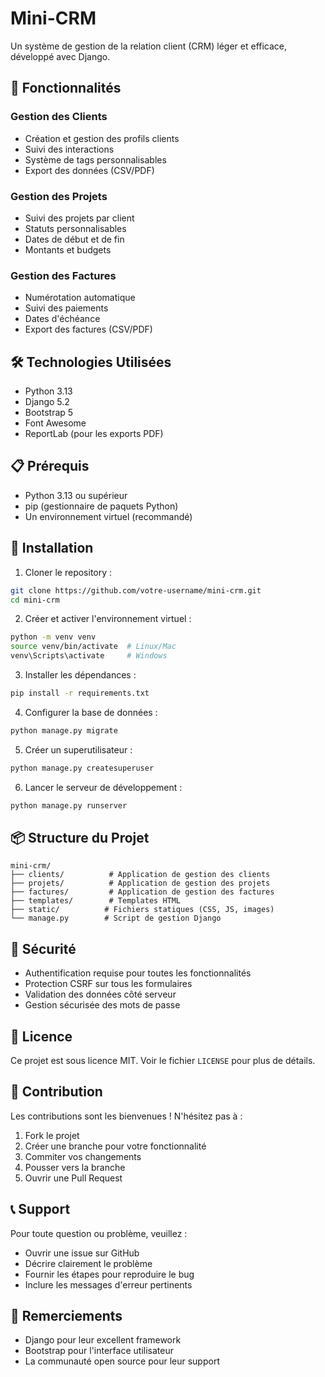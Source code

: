 # Mini-CRM

Un système de gestion de la relation client (CRM) léger et efficace, développé avec Django.

## 🚀 Fonctionnalités

### Gestion des Clients

- Création et gestion des profils clients
- Suivi des interactions
- Système de tags personnalisables
- Export des données (CSV/PDF)

### Gestion des Projets

- Suivi des projets par client
- Statuts personnalisables
- Dates de début et de fin
- Montants et budgets

### Gestion des Factures

- Numérotation automatique
- Suivi des paiements
- Dates d'échéance
- Export des factures (CSV/PDF)

## 🛠️ Technologies Utilisées

- Python 3.13
- Django 5.2
- Bootstrap 5
- Font Awesome
- ReportLab (pour les exports PDF)

## 📋 Prérequis

- Python 3.13 ou supérieur
- pip (gestionnaire de paquets Python)
- Un environnement virtuel (recommandé)

## 🔧 Installation

1. Cloner le repository :

```bash
git clone https://github.com/votre-username/mini-crm.git
cd mini-crm
```

2. Créer et activer l'environnement virtuel :

```bash
python -m venv venv
source venv/bin/activate  # Linux/Mac
venv\Scripts\activate     # Windows
```

3. Installer les dépendances :

```bash
pip install -r requirements.txt
```

4. Configurer la base de données :

```bash
python manage.py migrate
```

5. Créer un superutilisateur :

```bash
python manage.py createsuperuser
```

6. Lancer le serveur de développement :

```bash
python manage.py runserver
```

## 📦 Structure du Projet

```
mini-crm/
├── clients/          # Application de gestion des clients
├── projets/          # Application de gestion des projets
├── factures/         # Application de gestion des factures
├── templates/        # Templates HTML
├── static/          # Fichiers statiques (CSS, JS, images)
└── manage.py        # Script de gestion Django
```

## 🔐 Sécurité

- Authentification requise pour toutes les fonctionnalités
- Protection CSRF sur tous les formulaires
- Validation des données côté serveur
- Gestion sécurisée des mots de passe

## 📝 Licence

Ce projet est sous licence MIT. Voir le fichier `LICENSE` pour plus de détails.

## 👥 Contribution

Les contributions sont les bienvenues ! N'hésitez pas à :

1. Fork le projet
2. Créer une branche pour votre fonctionnalité
3. Commiter vos changements
4. Pousser vers la branche
5. Ouvrir une Pull Request

## 📞 Support

Pour toute question ou problème, veuillez :

- Ouvrir une issue sur GitHub
- Décrire clairement le problème
- Fournir les étapes pour reproduire le bug
- Inclure les messages d'erreur pertinents

## 🙏 Remerciements

- Django pour leur excellent framework
- Bootstrap pour l'interface utilisateur
- La communauté open source pour leur support

